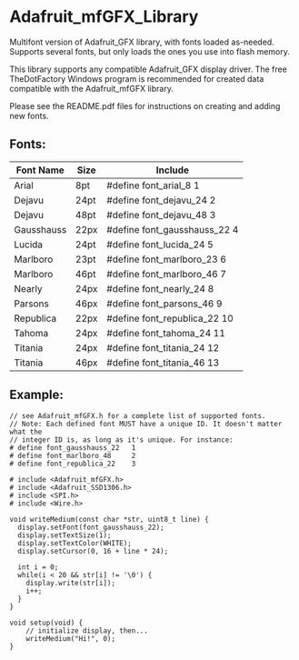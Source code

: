 Adafruit_mfGFX_Library
======================

Multifont version of Adafruit_GFX library, with fonts loaded as-needed. Supports several fonts, but only loads the ones you use into flash memory.

This library supports any compatible Adafruit_GFX display driver. The free TheDotFactory Windows program is recommended for created data compatible with the Adafruit_mfGFX library.

Please see the README.pdf files for instructions on creating and adding new fonts.

Fonts:
------

| Font Name  | Size | Include |
| ---------- | ---- | ------- |
| Arial      | 8pt  | #define font_arial_8 1 |
| Dejavu     | 24pt | #define font_dejavu_24 2 |
| Dejavu     | 48pt | #define font_dejavu_48 3 |
| Gausshauss | 22px | #define font_gausshauss_22 4 |
| Lucida     | 24pt | #define font_lucida_24 5 |
| Marlboro   | 23pt | #define font_marlboro_23 6 |
| Marlboro   | 46pt | #define font_marlboro_46 7 |
| Nearly     | 24px | #define font_nearly_24 8 |
| Parsons    | 46px | #define font_parsons_46 9 |
| Republica  | 22px | #define font_republica_22 10 |
| Tahoma     | 24px | #define font_tahoma_24 11 |
| Titania    | 24px | #define font_titania_24 12 |
| Titania    | 46px | #define font_titania_46 13 |


Example:
--------

```
// see Adafruit_mfGFX.h for a complete list of supported fonts.
// Note: Each defined font MUST have a unique ID. It doesn't matter what the
// integer ID is, as long as it's unique. For instance:
# define font_gausshauss_22   1
# define font_marlboro_48     2
# define font_republica_22    3

# include <Adafruit_mfGFX.h>
# include <Adafruit_SSD1306.h>
# include <SPI.h>
# include <Wire.h>

void writeMedium(const char *str, uint8_t line) {
  display.setFont(font_gausshauss_22);
  display.setTextSize(1);
  display.setTextColor(WHITE);
  display.setCursor(0, 16 + line * 24);

  int i = 0;
  while(i < 20 && str[i] != '\0') {
    display.write(str[i]);
    i++;
  }
}

void setup(void) {
    // initialize display, then...
    writeMedium("Hi!", 0);
}
```
